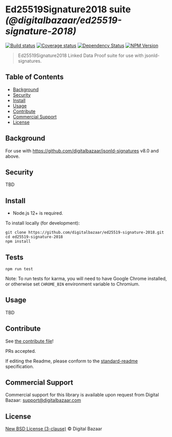 # Ed25519Signature2018 suite _(@digitalbazaar/ed25519-signature-2018)_

[![Build status](https://img.shields.io/github/workflow/status/digitalbazaar/ed25519-signature-2018/Node.js%20CI)](https://github.com/digitalbazaar/ed25519-signature-2018/actions?query=workflow%3A%22Node.js+CI%22)
[![Coverage status](https://img.shields.io/codecov/c/github/digitalbazaar/ed25519-signature-2018)](https://codecov.io/gh/digitalbazaar/ed25519-signature-2018)
[![Dependency Status](https://img.shields.io/david/digitalbazaar/ed25519-signature-2018.svg)](https://david-dm.org/digitalbazaar/ed25519-signature-2018)
[![NPM Version](https://img.shields.io/npm/v/@digitalbazaar/ed25519-signature-2018.svg)](https://npm.im/digitalbazaar/ed25519-signature-2018)

> Ed25519Signature2018 Linked Data Proof suite for use with jsonld-signatures.

## Table of Contents

- [Background](#background)
- [Security](#security)
- [Install](#install)
- [Usage](#usage)
- [Contribute](#contribute)
- [Commercial Support](#commercial-support)
- [License](#license)

## Background

For use with https://github.com/digitalbazaar/jsonld-signatures v8.0 and above.

## Security

TBD

## Install

- Node.js 12+ is required.

To install locally (for development):

```
git clone https://github.com/digitalbazaar/ed25519-signature-2018.git
cd ed25519-signature-2018
npm install
```

## Tests

```
npm run test
```

Note: To run tests for karma, you will need to have Google Chrome installed,
or otherwise set `CHROME_BIN` environment variable to Chromium. 

## Usage

TBD

## Contribute

See [the contribute file](https://github.com/digitalbazaar/bedrock/blob/master/CONTRIBUTING.md)!

PRs accepted.

If editing the Readme, please conform to the
[standard-readme](https://github.com/RichardLitt/standard-readme) specification.

## Commercial Support

Commercial support for this library is available upon request from
Digital Bazaar: support@digitalbazaar.com

## License

[New BSD License (3-clause)](LICENSE) © Digital Bazaar
